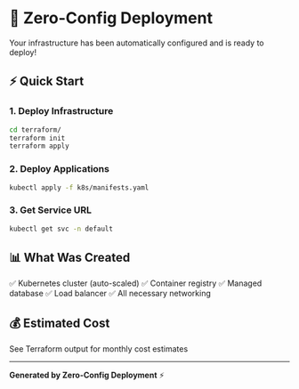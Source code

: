 # 🚀 Zero-Config Deployment

Your infrastructure has been automatically configured and is ready to deploy!

## ⚡ Quick Start

### 1. Deploy Infrastructure
```bash
cd terraform/
terraform init
terraform apply
```

### 2. Deploy Applications
```bash
kubectl apply -f k8s/manifests.yaml
```

### 3. Get Service URL
```bash
kubectl get svc -n default
```

## 📊 What Was Created

✅ Kubernetes cluster (auto-scaled)
✅ Container registry
✅ Managed database
✅ Load balancer
✅ All necessary networking

## 💰 Estimated Cost

See Terraform output for monthly cost estimates

---

**Generated by Zero-Config Deployment** ⚡
